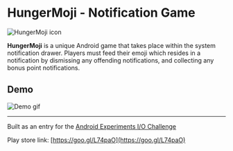# HungerMoji - Notification Game 
![HungerMoji icon](http://i.imgur.com/spGQ1dZ.png)

**HungerMoji** is a unique Android game that takes place within the system notification drawer.  Players must feed their emoji which resides in a notification by dismissing any offending notifications, and collecting any bonus point notifications.

## Demo
![Demo gif](http://i.imgur.com/56ItR0o.gif)

***

Built as an entry for the [Android Experiments I/O Challenge](https://www.androidexperiments.com/)

Play store link: [https://goo.gl/L74paO](https://goo.gl/L74paO)
